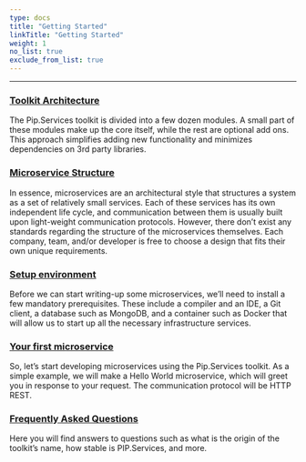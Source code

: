 ```yaml
---
type: docs
title: "Getting Started"
linkTitle: "Getting Started" 
weight: 1
no_list: true
exclude_from_list: true
---
```

---

### [Toolkit Architecture](toolkit_architecture)
The Pip.Services toolkit is divided into a few dozen modules. A small part of these modules make up the core itself, while the rest are optional add ons. This approach simplifies adding new functionality and minimizes dependencies on 3rd party libraries.

### [Microservice Structure](microservice_structure)
In essence, microservices are an architectural style that structures a system as a set of relatively small services. Each of these services has its own independent life cycle, and communication between them is usually built upon light-weight communication protocols. However, there don’t exist any standards regarding the structure of the microservices themselves. Each company, team, and/or developer is free to choose a design that fits their own unique requirements.

### [Setup environment](setup_environment)
Before we can start writing-up some microservices, we’ll need to install a few mandatory prerequisites. These include a compiler and an IDE, a Git client, a database such as MongoDB, and a container such as Docker that will allow us to start up all the necessary infrastructure services.

### [Your first microservice](your_first_microservice)
So, let’s start developing microservices using the Pip.Services toolkit. As a simple example, we will make a Hello World microservice, which will greet you in response to your request. The communication protocol will be HTTP REST.

### [Frequently Asked Questions](faq)
Here you will find answers to questions such as what is the origin of the toolkit’s name, how stable is PIP.Services, and more.
